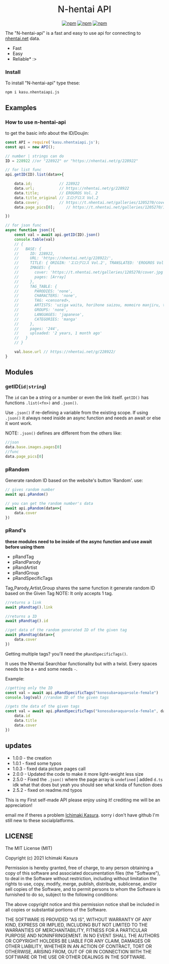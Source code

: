 <div style="text-align:center">
<h1 style="font-weight:500">N-hentai API</h1>
<p>
<a href="https://npmjs.com/package/kasu.nhentaiapi.js"><img alt="npm" src="https://img.shields.io/badge/stable%20version-2.5.2-brightgreen?style=flat"></a>
<a href="https://npmjs.com/package/kasu.nhentaiapi.js"><img alt="npm" src="https://img.shields.io/badge/lib%20folder%20size-12.9kB-green?style=flat"></a>
<a href="https://nhentai.net/g/177013"><img alt="npm" src="https://img.shields.io/badge/unofficial%20nhentai%20API-gray?style=flat"></a>
</p>
</div>

The "N-hentai-api" is a fast and easy to use api for connecting to [nhentai.net]("https://nhentai.net/") data.
* Fast
* Easy
* Reliable* :>

### Install

To install "N-hentai-api" type these:

```
npm i kasu.nhentaiapi.js
```

## Examples

### How to use n-hentai-api

to get the basic info about the ID/Doujin:

```js
const API = require('kasu.nhentaiapi.js');
const api = new API();

// number | strings can do
ID = 228922 //or "228922" or "https://nhentai.net/g/228922"

// for list func
api.getID(ID).list(data=>{

    data.id;            // 228922
    data.url;           // https://nhentai.net/g/228922
    data.title;         // EROGROS Vol. 2
    data.title_original // エログロス Vol.2
    data.cover;         // https://t.nhentai.net/galleries/1205270/cover.jpg
    data.page_pics[0];     // https://t.nhentai.net/galleries/1205270/1t.jpg

})

// for json func
async function json(){
    const val = await api.getID(ID).json()
    console.table(val)
    // {
    //   BASE: {      
    //     ID: 228922,
    //     URL: 'https://nhentai.net/g/228922/',
    //     TITLE: { ORIGIN: 'エログロス Vol.2', TRANSLATED: 'EROGROS Vol. 2' },
    //     IMAGES: { 
    //       cover: 'https://t.nhentai.net/galleries/1205270/cover.jpg'
    //       pages: [Array]
    //     },
    //     TAG_TABLE: {
    //       PARODIES: 'none',
    //       CHARACTERS: 'none',
    //       TAG: <censored>,
    //       ARTISTS: 'uziga waita, horihone saizou, momoiro manjiru, tksn, faith, zero punch, hayami kuro, ai7n, senmu',
    //       GROUPS: 'none',
    //       LANGUAGES: 'japanese',
    //       CATEGORIES: 'manga'
    //     },
    //     pages: '244',
    //     uploaded: '2 years, 1 month ago'
    //   }
    // }

    val.base.url // https://nhentai.net/g/228922/
}
```

## Modules

### getID(``id|string``)

The ``id`` can be a string or a number or even the link itself.
``getID()`` has functions ``.list(<fn>)`` and ``.json()``.

Use ``.json()`` if re-defining a variable from the existing scope.
If using ``.json()`` it always need inside an async function and needs an await or else 
it wont work.

NOTE:
``.json()`` defines are different from the others like:
```js
//json
data.base.images.pages[0]
//func
data.page_pics[0]
```

### pRandom

Generate random ID based on the website's button 'Random'.
use:
```js
// gives random number
await api.pRandom()

// you can get the random number's data
await api.pRandom(data=>{
    data.cover
})
```

### pRand's

**these modules need to be inside of the async function and use await before using them**
* pRandTag
* pRandParody
* pRandArtist
* pRandGroup
* pRandSpecificTags

Tag,Parody,Artist,Group shares the same function it generate random ID based on the Given Tag
NOTE: It only accepts 1 tag.
```js
//returns a link
await pRandtag().link

//returns a ID
await pRandtag().id

//get data of the random generated ID of the given tag
await pRandtag(data=>{
    data.cover
})
```

Getting multiple tags? you'll need the ``pRandSpecificTags()``.

It uses the Nhentai Searchbar functionality but with a twist.
Every spaces needs to be a ``+`` and some needs ``-``.

Example:
```js
//getting only the ID
const val = await api.pRandSpecificTags("konosuba+aqua+sole-female")
console.log(val) //random ID of the given tags

//gets the data of the given tags
const val = await api.pRandSpecificTags("konosuba+aqua+sole-female", data=>{
    data.id
    data.title
    data.cover
})
```

## updates

* 1.0.0 - the creation
* 1.0.1 - fixed some typos
* 1.0.3 - fixed data picture pages call
* 2.0.0 - Updated the code to make it more light-weight less size
* 2.5.0 - Fixed the ``.json()`` where the page array is ``undefined`` | added ``d.ts`` idk what that does but yeah you should see what kinda of function does 
* 2.5.2 - fixed on readme.md typos

This is my First self-made API please enjoy using it!
crediting me will be an appreciation!

email me if theres a problem [Ichimaki Kasura](keanpepito9@gmail.com).
sorry i don't have github I'm still new to these socialplatforms.

## LICENSE

The MIT License (MIT)

Copyright (c) 2021 Ichimaki Kasura

Permission is hereby granted, free of charge, to any person obtaining a copy
of this software and associated documentation files (the "Software"), to deal
in the Software without restriction, including without limitation the rights
to use, copy, modify, merge, publish, distribute, sublicense, and/or sell
copies of the Software, and to permit persons to whom the Software is
furnished to do so, subject to the following conditions:

The above copyright notice and this permission notice shall be included in all
copies or substantial portions of the Software.

THE SOFTWARE IS PROVIDED "AS IS", WITHOUT WARRANTY OF ANY KIND, EXPRESS OR
IMPLIED, INCLUDING BUT NOT LIMITED TO THE WARRANTIES OF MERCHANTABILITY,
FITNESS FOR A PARTICULAR PURPOSE AND NONINFRINGEMENT. IN NO EVENT SHALL THE
AUTHORS OR COPYRIGHT HOLDERS BE LIABLE FOR ANY CLAIM, DAMAGES OR OTHER
LIABILITY, WHETHER IN AN ACTION OF CONTRACT, TORT OR OTHERWISE, ARISING FROM,
OUT OF OR IN CONNECTION WITH THE SOFTWARE OR THE USE OR OTHER DEALINGS IN THE
SOFTWARE.
